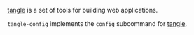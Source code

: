 [tangle](https://github.com/tanglejs/tangle) is a set of tools
for building web applications.

`tangle-config` implements the `config` subcommand for
[tangle](https://github.com/tanglejs/tangle).
